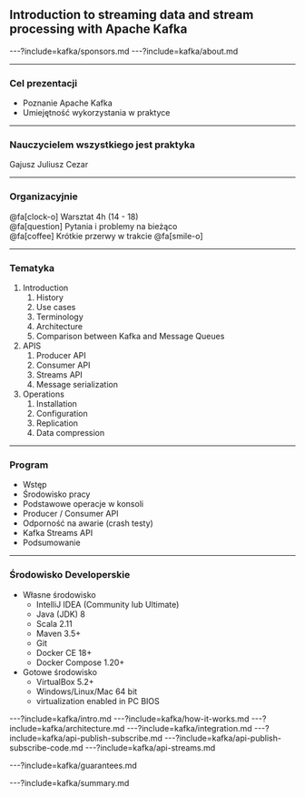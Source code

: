 
## Introduction to streaming data and stream processing with Apache Kafka



---?include=kafka/sponsors.md
---?include=kafka/about.md



---
### Cel prezentacji
* Poznanie Apache Kafka
* Umiejętność wykorzystania w praktyce



---
### Nauczycielem wszystkiego jest praktyka
Gajusz Juliusz Cezar



---
### Organizacyjnie
@fa[clock-o] Warsztat 4h (14 - 18) <br />
@fa[question] Pytania i problemy na bieżąco <br />
@fa[coffee] Krótkie przerwy w trakcie @fa[smile-o] <br />



---
### Tematyka
<!-- .slide: class="font80" -->
1. Introduction
    1. History
    1. Use cases
    1. Terminology
    1. Architecture
    1. Comparison between Kafka and Message Queues
1. APIS
    1. Producer API
    1. Consumer API
    1. Streams API
    1. Message serialization
1. Operations
    1. Installation
    1. Configuration
    1. Replication
    1. Data compression


---
### Program
<!-- .slide: class="font80" -->
* Wstęp
* Środowisko pracy
* Podstawowe operacje w konsoli
* Producer / Consumer API
* Odporność na awarie (crash testy)
* Kafka Streams API
* Podsumowanie



---
<!-- .slide: class="font80" -->
### Środowisko Developerskie
* Własne środowisko
    * IntelliJ IDEA (Community lub Ultimate)
    * Java (JDK) 8
    * Scala 2.11
    * Maven 3.5+
    * Git
    * Docker CE 18+
    * Docker Compose 1.20+
* Gotowe środowisko
    * VirtualBox 5.2+
    * Windows/Linux/Mac 64 bit
    * virtualization enabled in PC BIOS


---?include=kafka/intro.md
---?include=kafka/how-it-works.md
---?include=kafka/architecture.md
---?include=kafka/integration.md
---?include=kafka/api-publish-subscribe.md
---?include=kafka/api-publish-subscribe-code.md
---?include=kafka/api-streams.md

---?include=kafka/guarantees.md

---?include=kafka/summary.md